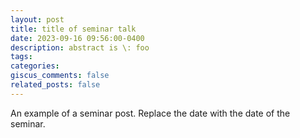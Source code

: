 ```yaml
---
layout: post
title: title of seminar talk
date: 2023-09-16 09:56:00-0400
description: abstract is \: foo
tags: 
categories: 
giscus_comments: false
related_posts: false
---
```

An example of a seminar post. Replace the date with the date of the seminar.
